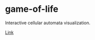 # game-of-life
Interactive cellular automata visualization.
 
[Link](https://dandre3000.github.io/game-of-life/dist/)
